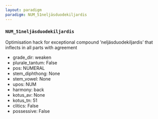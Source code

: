 ```yaml
---
layout: paradigm
paradigm: NUM_51neljäsduodekiljardis
---
```

### ` NUM_51neljäsduodekiljardis `

Optimisation hack for exceptional compound ’neljäsduodekiljardis’ that inflects in all parts with agreement
* grade_dir: weaken
* plurale_tantum: False
* pos: NUMERAL
* stem_diphthong: None
* stem_vowel: None
* upos: NUM
* harmony: back
* kotus_av: None
* kotus_tn: 51
* clitics: False
* possessive: False

